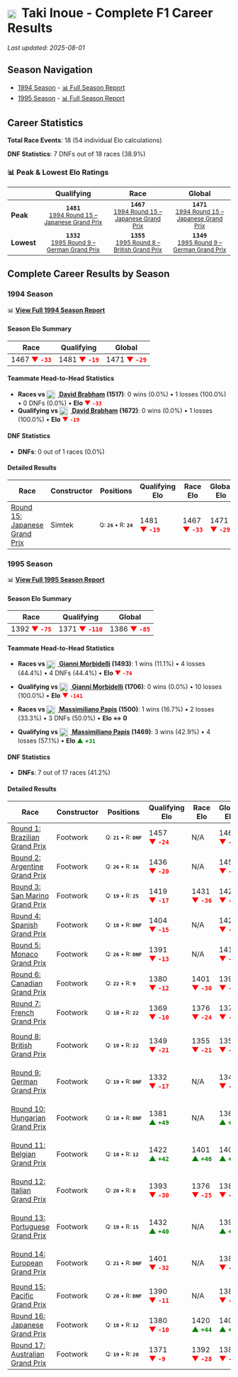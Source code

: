 # <img src="https://upload.wikimedia.org/wikipedia/commons/9/9e/Flag_of_Japan.svg" alt="Japan" width="20" height="auto" style="vertical-align: middle; margin-right: 5px;" onerror="this.outerHTML='🇯🇵'; this.style.marginRight='5px';"/> Taki Inoue - Complete F1 Career Results

*Last updated: 2025-08-01*

## Season Navigation

- [1994 Season](#1994-season) - [📊 Full Season Report](../seasons/1994-season-report)
- [1995 Season](#1995-season) - [📊 Full Season Report](../seasons/1995-season-report)

## Career Statistics

**Total Race Events**: 18 (54 individual Elo calculations)

**DNF Statistics**: 7 DNFs out of 18 races (38.9%)

### 📊 Peak & Lowest Elo Ratings

| &nbsp; | Qualifying | Race | Global |
|-------|------------|------|--------|
| **Peak** | <center>**`1481`**<br/><small>[1994 Round 15 – Japanese Grand Prix](../seasons/1994-season-report#round-15-japanese-grand-prix)</small></center> | <center>**`1467`**<br/><small>[1994 Round 15 – Japanese Grand Prix](../seasons/1994-season-report#round-15-japanese-grand-prix)</small></center> | <center>**`1471`**<br/><small>[1994 Round 15 – Japanese Grand Prix](../seasons/1994-season-report#round-15-japanese-grand-prix)</small></center> |
| **Lowest** | <center>**`1332`**<br/><small>[1995 Round 9 – German Grand Prix](../seasons/1995-season-report#round-9-german-grand-prix)</small></center> | <center>**`1355`**<br/><small>[1995 Round 8 – British Grand Prix](../seasons/1995-season-report#round-8-british-grand-prix)</small></center> | <center>**`1349`**<br/><small>[1995 Round 9 – German Grand Prix](../seasons/1995-season-report#round-9-german-grand-prix)</small></center> |


## Complete Career Results by Season

### 1994 Season

📊 **[View Full 1994 Season Report](../seasons/1994-season-report)**

#### Season Elo Summary

| Race | Qualifying | Global |
|------|------------|--------|
| 1467 **<span style="color: red;">▼&nbsp;`-33`</span>** | 1481 **<span style="color: red;">▼&nbsp;`-19`</span>** | 1471 **<span style="color: red;">▼&nbsp;`-29`</span>** |

#### Teammate Head-to-Head Statistics

- **Races vs [<img src="https://upload.wikimedia.org/wikipedia/commons/8/88/Flag_of_Australia_%28converted%29.svg" alt="Australia" width="20" height="auto" style="vertical-align: middle; margin-right: 5px;" onerror="this.outerHTML='🇦🇺'; this.style.marginRight='5px';"/> David Brabham](david-brabham) (1517)**: 0 wins (0.0%) • 1 losses (100.0%) • 0 DNFs (0.0%) • **Elo <span style="color: red;">▼&nbsp;`-33`</span>**
- **Qualifying vs [<img src="https://upload.wikimedia.org/wikipedia/commons/8/88/Flag_of_Australia_%28converted%29.svg" alt="Australia" width="20" height="auto" style="vertical-align: middle; margin-right: 5px;" onerror="this.outerHTML='🇦🇺'; this.style.marginRight='5px';"/> David Brabham](david-brabham) (1672)**: 0 wins (0.0%) • 1 losses (100.0%) • **Elo <span style="color: red;">▼&nbsp;`-19`</span>**

#### DNF Statistics

- **DNFs**: 0 out of 1 races (0.0%)

#### Detailed Results

| Race | Constructor | Positions | Qualifying Elo | Race Elo | Global Elo | Teammate |
|------|-------------|-----------|----------------|----------|------------|----------|
| [Round 15: Japanese Grand Prix](../seasons/1994-season-report#round-15-japanese-grand-prix) | Simtek | <small>Q:&nbsp;**`26`**&nbsp;•&nbsp;R:&nbsp;**`24`**</small> | 1481 **<span style="color: red;">▼&nbsp;`-19`</span>** | 1467 **<span style="color: red;">▼&nbsp;`-33`</span>** | 1471 **<span style="color: red;">▼&nbsp;`-29`</span>** | [<img src="https://upload.wikimedia.org/wikipedia/commons/8/88/Flag_of_Australia_%28converted%29.svg" alt="Australia" width="20" height="auto" style="vertical-align: middle; margin-right: 5px;" onerror="this.outerHTML='🇦🇺'; this.style.marginRight='5px';"/> David Brabham](david-brabham)<br/><small>Q:&nbsp;**`24`**&nbsp;•&nbsp;R:&nbsp;**`12`**</small> |

### 1995 Season

📊 **[View Full 1995 Season Report](../seasons/1995-season-report)**

#### Season Elo Summary

| Race | Qualifying | Global |
|------|------------|--------|
| 1392 **<span style="color: red;">▼&nbsp;`-75`</span>** | 1371 **<span style="color: red;">▼&nbsp;`-110`</span>** | 1386 **<span style="color: red;">▼&nbsp;`-85`</span>** |

#### Teammate Head-to-Head Statistics

- **Races vs [<img src="https://upload.wikimedia.org/wikipedia/commons/0/03/Flag_of_Italy.svg" alt="Italy" width="20" height="auto" style="vertical-align: middle; margin-right: 5px;" onerror="this.outerHTML='🇮🇹'; this.style.marginRight='5px';"/> Gianni Morbidelli](gianni-morbidelli) (1493)**: 1 wins (11.1%) • 4 losses (44.4%) • 4 DNFs (44.4%) • **Elo <span style="color: red;">▼&nbsp;`-74`</span>**
- **Qualifying vs [<img src="https://upload.wikimedia.org/wikipedia/commons/0/03/Flag_of_Italy.svg" alt="Italy" width="20" height="auto" style="vertical-align: middle; margin-right: 5px;" onerror="this.outerHTML='🇮🇹'; this.style.marginRight='5px';"/> Gianni Morbidelli](gianni-morbidelli) (1706)**: 0 wins (0.0%) • 10 losses (100.0%) • **Elo <span style="color: red;">▼&nbsp;`-141`</span>**

- **Races vs [<img src="https://upload.wikimedia.org/wikipedia/commons/0/03/Flag_of_Italy.svg" alt="Italy" width="20" height="auto" style="vertical-align: middle; margin-right: 5px;" onerror="this.outerHTML='🇮🇹'; this.style.marginRight='5px';"/> Massimiliano Papis](massimiliano-papis) (1500)**: 1 wins (16.7%) • 2 losses (33.3%) • 3 DNFs (50.0%) • **Elo ↔ 0**
- **Qualifying vs [<img src="https://upload.wikimedia.org/wikipedia/commons/0/03/Flag_of_Italy.svg" alt="Italy" width="20" height="auto" style="vertical-align: middle; margin-right: 5px;" onerror="this.outerHTML='🇮🇹'; this.style.marginRight='5px';"/> Massimiliano Papis](massimiliano-papis) (1469)**: 3 wins (42.9%) • 4 losses (57.1%) • **Elo <span style="color: green;">▲&nbsp;+`31`</span>**

#### DNF Statistics

- **DNFs**: 7 out of 17 races (41.2%)

#### Detailed Results

| Race | Constructor | Positions | Qualifying Elo | Race Elo | Global Elo | Teammate |
|------|-------------|-----------|----------------|----------|------------|----------|
| [Round 1: Brazilian Grand Prix](../seasons/1995-season-report#round-1-brazilian-grand-prix) | Footwork | <small>Q:&nbsp;**`21`**&nbsp;•&nbsp;R:&nbsp;**`DNF`**</small> | 1457 **<span style="color: red;">▼&nbsp;`-24`</span>** | N/A | 1464 **<span style="color: red;">▼&nbsp;`-7`</span>** | [<img src="https://upload.wikimedia.org/wikipedia/commons/0/03/Flag_of_Italy.svg" alt="Italy" width="20" height="auto" style="vertical-align: middle; margin-right: 5px;" onerror="this.outerHTML='🇮🇹'; this.style.marginRight='5px';"/> Gianni Morbidelli](gianni-morbidelli)<br/><small>Q:&nbsp;**`13`**&nbsp;•&nbsp;R:&nbsp;**`DNF`**</small> |
| [Round 2: Argentine Grand Prix](../seasons/1995-season-report#round-2-argentine-grand-prix) | Footwork | <small>Q:&nbsp;**`26`**&nbsp;•&nbsp;R:&nbsp;**`16`**</small> | 1436 **<span style="color: red;">▼&nbsp;`-20`</span>** | N/A | 1458 **<span style="color: red;">▼&nbsp;`-6`</span>** | [<img src="https://upload.wikimedia.org/wikipedia/commons/0/03/Flag_of_Italy.svg" alt="Italy" width="20" height="auto" style="vertical-align: middle; margin-right: 5px;" onerror="this.outerHTML='🇮🇹'; this.style.marginRight='5px';"/> Gianni Morbidelli](gianni-morbidelli)<br/><small>Q:&nbsp;**`12`**&nbsp;•&nbsp;R:&nbsp;**`DNF`**</small> |
| [Round 3: San Marino Grand Prix](../seasons/1995-season-report#round-3-san-marino-grand-prix) | Footwork | <small>Q:&nbsp;**`19`**&nbsp;•&nbsp;R:&nbsp;**`25`**</small> | 1419 **<span style="color: red;">▼&nbsp;`-17`</span>** | 1431 **<span style="color: red;">▼&nbsp;`-36`</span>** | 1428 **<span style="color: red;">▼&nbsp;`-30`</span>** | [<img src="https://upload.wikimedia.org/wikipedia/commons/0/03/Flag_of_Italy.svg" alt="Italy" width="20" height="auto" style="vertical-align: middle; margin-right: 5px;" onerror="this.outerHTML='🇮🇹'; this.style.marginRight='5px';"/> Gianni Morbidelli](gianni-morbidelli)<br/><small>Q:&nbsp;**`11`**&nbsp;•&nbsp;R:&nbsp;**`13`**</small> |
| [Round 4: Spanish Grand Prix](../seasons/1995-season-report#round-4-spanish-grand-prix) | Footwork | <small>Q:&nbsp;**`18`**&nbsp;•&nbsp;R:&nbsp;**`DNF`**</small> | 1404 **<span style="color: red;">▼&nbsp;`-15`</span>** | N/A | 1423 **<span style="color: red;">▼&nbsp;`-4`</span>** | [<img src="https://upload.wikimedia.org/wikipedia/commons/0/03/Flag_of_Italy.svg" alt="Italy" width="20" height="auto" style="vertical-align: middle; margin-right: 5px;" onerror="this.outerHTML='🇮🇹'; this.style.marginRight='5px';"/> Gianni Morbidelli](gianni-morbidelli)<br/><small>Q:&nbsp;**`14`**&nbsp;•&nbsp;R:&nbsp;**`11`**</small> |
| [Round 5: Monaco Grand Prix](../seasons/1995-season-report#round-5-monaco-grand-prix) | Footwork | <small>Q:&nbsp;**`26`**&nbsp;•&nbsp;R:&nbsp;**`DNF`**</small> | 1391 **<span style="color: red;">▼&nbsp;`-13`</span>** | N/A | 1419 **<span style="color: red;">▼&nbsp;`-4`</span>** | [<img src="https://upload.wikimedia.org/wikipedia/commons/0/03/Flag_of_Italy.svg" alt="Italy" width="20" height="auto" style="vertical-align: middle; margin-right: 5px;" onerror="this.outerHTML='🇮🇹'; this.style.marginRight='5px';"/> Gianni Morbidelli](gianni-morbidelli)<br/><small>Q:&nbsp;**`13`**&nbsp;•&nbsp;R:&nbsp;**`9`**</small> |
| [Round 6: Canadian Grand Prix](../seasons/1995-season-report#round-6-canadian-grand-prix) | Footwork | <small>Q:&nbsp;**`22`**&nbsp;•&nbsp;R:&nbsp;**`9`**</small> | 1380 **<span style="color: red;">▼&nbsp;`-12`</span>** | 1401 **<span style="color: red;">▼&nbsp;`-30`</span>** | 1395 **<span style="color: red;">▼&nbsp;`-25`</span>** | [<img src="https://upload.wikimedia.org/wikipedia/commons/0/03/Flag_of_Italy.svg" alt="Italy" width="20" height="auto" style="vertical-align: middle; margin-right: 5px;" onerror="this.outerHTML='🇮🇹'; this.style.marginRight='5px';"/> Gianni Morbidelli](gianni-morbidelli)<br/><small>Q:&nbsp;**`13`**&nbsp;•&nbsp;R:&nbsp;**`6`**</small> |
| [Round 7: French Grand Prix](../seasons/1995-season-report#round-7-french-grand-prix) | Footwork | <small>Q:&nbsp;**`18`**&nbsp;•&nbsp;R:&nbsp;**`22`**</small> | 1369 **<span style="color: red;">▼&nbsp;`-10`</span>** | 1376 **<span style="color: red;">▼&nbsp;`-24`</span>** | 1375 **<span style="color: red;">▼&nbsp;`-20`</span>** | [<img src="https://upload.wikimedia.org/wikipedia/commons/0/03/Flag_of_Italy.svg" alt="Italy" width="20" height="auto" style="vertical-align: middle; margin-right: 5px;" onerror="this.outerHTML='🇮🇹'; this.style.marginRight='5px';"/> Gianni Morbidelli](gianni-morbidelli)<br/><small>Q:&nbsp;**`16`**&nbsp;•&nbsp;R:&nbsp;**`14`**</small> |
| [Round 8: British Grand Prix](../seasons/1995-season-report#round-8-british-grand-prix) | Footwork | <small>Q:&nbsp;**`19`**&nbsp;•&nbsp;R:&nbsp;**`22`**</small> | 1349 **<span style="color: red;">▼&nbsp;`-21`</span>** | 1355 **<span style="color: red;">▼&nbsp;`-21`</span>** | 1354 **<span style="color: red;">▼&nbsp;`-21`</span>** | [<img src="https://upload.wikimedia.org/wikipedia/commons/0/03/Flag_of_Italy.svg" alt="Italy" width="20" height="auto" style="vertical-align: middle; margin-right: 5px;" onerror="this.outerHTML='🇮🇹'; this.style.marginRight='5px';"/> Massimiliano Papis](massimiliano-papis)<br/><small>Q:&nbsp;**`17`**&nbsp;•&nbsp;R:&nbsp;**`16`**</small> |
| [Round 9: German Grand Prix](../seasons/1995-season-report#round-9-german-grand-prix) | Footwork | <small>Q:&nbsp;**`19`**&nbsp;•&nbsp;R:&nbsp;**`DNF`**</small> | 1332 **<span style="color: red;">▼&nbsp;`-17`</span>** | N/A | 1349 **<span style="color: red;">▼&nbsp;`-5`</span>** | [<img src="https://upload.wikimedia.org/wikipedia/commons/0/03/Flag_of_Italy.svg" alt="Italy" width="20" height="auto" style="vertical-align: middle; margin-right: 5px;" onerror="this.outerHTML='🇮🇹'; this.style.marginRight='5px';"/> Massimiliano Papis](massimiliano-papis)<br/><small>Q:&nbsp;**`15`**&nbsp;•&nbsp;R:&nbsp;**`DNF`**</small> |
| [Round 10: Hungarian Grand Prix](../seasons/1995-season-report#round-10-hungarian-grand-prix) | Footwork | <small>Q:&nbsp;**`18`**&nbsp;•&nbsp;R:&nbsp;**`DNF`**</small> | 1381 **<span style="color: green;">▲&nbsp;`+49`</span>** | N/A | 1363 **<span style="color: green;">▲&nbsp;`+15`</span>** | [<img src="https://upload.wikimedia.org/wikipedia/commons/0/03/Flag_of_Italy.svg" alt="Italy" width="20" height="auto" style="vertical-align: middle; margin-right: 5px;" onerror="this.outerHTML='🇮🇹'; this.style.marginRight='5px';"/> Massimiliano Papis](massimiliano-papis)<br/><small>Q:&nbsp;**`20`**&nbsp;•&nbsp;R:&nbsp;**`DNF`**</small> |
| [Round 11: Belgian Grand Prix](../seasons/1995-season-report#round-11-belgian-grand-prix) | Footwork | <small>Q:&nbsp;**`18`**&nbsp;•&nbsp;R:&nbsp;**`12`**</small> | 1422 **<span style="color: green;">▲&nbsp;`+42`</span>** | 1401 **<span style="color: green;">▲&nbsp;`+46`</span>** | 1408 **<span style="color: green;">▲&nbsp;`+45`</span>** | [<img src="https://upload.wikimedia.org/wikipedia/commons/0/03/Flag_of_Italy.svg" alt="Italy" width="20" height="auto" style="vertical-align: middle; margin-right: 5px;" onerror="this.outerHTML='🇮🇹'; this.style.marginRight='5px';"/> Massimiliano Papis](massimiliano-papis)<br/><small>Q:&nbsp;**`20`**&nbsp;•&nbsp;R:&nbsp;**`20`**</small> |
| [Round 12: Italian Grand Prix](../seasons/1995-season-report#round-12-italian-grand-prix) | Footwork | <small>Q:&nbsp;**`20`**&nbsp;•&nbsp;R:&nbsp;**`8`**</small> | 1393 **<span style="color: red;">▼&nbsp;`-30`</span>** | 1376 **<span style="color: red;">▼&nbsp;`-25`</span>** | 1382 **<span style="color: red;">▼&nbsp;`-26`</span>** | [<img src="https://upload.wikimedia.org/wikipedia/commons/0/03/Flag_of_Italy.svg" alt="Italy" width="20" height="auto" style="vertical-align: middle; margin-right: 5px;" onerror="this.outerHTML='🇮🇹'; this.style.marginRight='5px';"/> Massimiliano Papis](massimiliano-papis)<br/><small>Q:&nbsp;**`15`**&nbsp;•&nbsp;R:&nbsp;**`7`**</small> |
| [Round 13: Portuguese Grand Prix](../seasons/1995-season-report#round-13-portuguese-grand-prix) | Footwork | <small>Q:&nbsp;**`19`**&nbsp;•&nbsp;R:&nbsp;**`15`**</small> | 1432 **<span style="color: green;">▲&nbsp;`+40`</span>** | N/A | 1394 **<span style="color: green;">▲&nbsp;`+12`</span>** | [<img src="https://upload.wikimedia.org/wikipedia/commons/0/03/Flag_of_Italy.svg" alt="Italy" width="20" height="auto" style="vertical-align: middle; margin-right: 5px;" onerror="this.outerHTML='🇮🇹'; this.style.marginRight='5px';"/> Massimiliano Papis](massimiliano-papis)<br/><small>Q:&nbsp;**`20`**&nbsp;•&nbsp;R:&nbsp;**`DNF`**</small> |
| [Round 14: European Grand Prix](../seasons/1995-season-report#round-14-european-grand-prix) | Footwork | <small>Q:&nbsp;**`21`**&nbsp;•&nbsp;R:&nbsp;**`DNF`**</small> | 1401 **<span style="color: red;">▼&nbsp;`-32`</span>** | N/A | 1384 **<span style="color: red;">▼&nbsp;`-10`</span>** | [<img src="https://upload.wikimedia.org/wikipedia/commons/0/03/Flag_of_Italy.svg" alt="Italy" width="20" height="auto" style="vertical-align: middle; margin-right: 5px;" onerror="this.outerHTML='🇮🇹'; this.style.marginRight='5px';"/> Massimiliano Papis](massimiliano-papis)<br/><small>Q:&nbsp;**`17`**&nbsp;•&nbsp;R:&nbsp;**`12`**</small> |
| [Round 15: Pacific Grand Prix](../seasons/1995-season-report#round-15-pacific-grand-prix) | Footwork | <small>Q:&nbsp;**`20`**&nbsp;•&nbsp;R:&nbsp;**`DNF`**</small> | 1390 **<span style="color: red;">▼&nbsp;`-11`</span>** | N/A | 1381 **<span style="color: red;">▼&nbsp;`-3`</span>** | [<img src="https://upload.wikimedia.org/wikipedia/commons/0/03/Flag_of_Italy.svg" alt="Italy" width="20" height="auto" style="vertical-align: middle; margin-right: 5px;" onerror="this.outerHTML='🇮🇹'; this.style.marginRight='5px';"/> Gianni Morbidelli](gianni-morbidelli)<br/><small>Q:&nbsp;**`19`**&nbsp;•&nbsp;R:&nbsp;**`DNF`**</small> |
| [Round 16: Japanese Grand Prix](../seasons/1995-season-report#round-16-japanese-grand-prix) | Footwork | <small>Q:&nbsp;**`18`**&nbsp;•&nbsp;R:&nbsp;**`12`**</small> | 1380 **<span style="color: red;">▼&nbsp;`-10`</span>** | 1420 **<span style="color: green;">▲&nbsp;`+44`</span>** | 1409 **<span style="color: green;">▲&nbsp;`+28`</span>** | [<img src="https://upload.wikimedia.org/wikipedia/commons/0/03/Flag_of_Italy.svg" alt="Italy" width="20" height="auto" style="vertical-align: middle; margin-right: 5px;" onerror="this.outerHTML='🇮🇹'; this.style.marginRight='5px';"/> Gianni Morbidelli](gianni-morbidelli)<br/><small>Q:&nbsp;**`14`**&nbsp;•&nbsp;R:&nbsp;**`23`**</small> |
| [Round 17: Australian Grand Prix](../seasons/1995-season-report#round-17-australian-grand-prix) | Footwork | <small>Q:&nbsp;**`19`**&nbsp;•&nbsp;R:&nbsp;**`20`**</small> | 1371 **<span style="color: red;">▼&nbsp;`-9`</span>** | 1392 **<span style="color: red;">▼&nbsp;`-28`</span>** | 1386 **<span style="color: red;">▼&nbsp;`-22`</span>** | [<img src="https://upload.wikimedia.org/wikipedia/commons/0/03/Flag_of_Italy.svg" alt="Italy" width="20" height="auto" style="vertical-align: middle; margin-right: 5px;" onerror="this.outerHTML='🇮🇹'; this.style.marginRight='5px';"/> Gianni Morbidelli](gianni-morbidelli)<br/><small>Q:&nbsp;**`13`**&nbsp;•&nbsp;R:&nbsp;**`3`**</small> |


